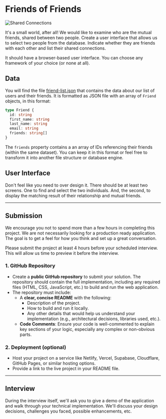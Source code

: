 # Friends of Friends

![Shared Connections](shared-connections.png)


It's a small world, after all! We would like to examine who are the mutual friends, shared between two people. Create a user interface that allows us to select two people from the database. Indicate whether they are friends with each other and list their shared connections.

It should have a browser-based user interface. You can choose any framework of your choice (or none at all).

## Data

You will find the file [friend-list.json](friend-list.json) that contains the data about our list of users and their friends. It is formatted as JSON file with an array of `Friend` objects, in this format:

```typescript
type Friend {
  id: string
  first_name: string
  last_name: string
  email: string
  friends: string[]
}
```

The `friends` property contains a an array of IDs referencing their friends (within the same dataset).  You can keep it in this format or feel free to transform it into another file structure or database engine.

## User Interface

Don't feel like you need to over design it. There should be at least two screens. One to find and select the two individuals. And, the second, to display the matching result of their relationship and mutual friends.

---

## Submission

We encourage you not to spend more than a few hours in completing this project. We are not necessarily looking for a production ready application. The goal is to get a feel for how you think and set up a great conversation.

Please submit the project at least 4 hours before your scheduled interview. This will allow us time to preview it before the interview.

### 1. GitHub Repository

- Create a **public GitHub repository** to submit your solution. The repository should contain the full implementation, including any required files (HTML, CSS, JavaScript, etc.) to build and run the web application.
- The repository must include:
  - A **clear, concise README** with the following:
    - Description of the project.
    - How to build and run it locally.
    - Any other details that would help us understand your implementation (e.g., architectural decisions, libraries used, etc.).
  - **Code Comments**: Ensure your code is well-commented to explain key sections of your logic, especially any complex or non-obvious parts.

### 2. Deployment (optional)

- Host your project on a service like Netlify, Vercel, Supabase, Cloudflare, GitHub Pages, or similar hosting options.
- Provide a link to the live project in your README file.

---

## Interview

During the interview itself, we'll ask you to give a demo of the application and walk through your technical implementation. We'll discuss your design decisions, challenges you faced, possible enhancements, etc.
